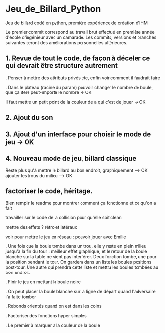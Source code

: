 # Jeu_de_Billard_Python
Jeu de billard codé en python, première expérience de création d'IHM

Le premier commit correspond au travail brut effectué en première année d'école d'ingénieur avec un camarade. 
Les commits, versions et branches suivantes seront des améliorations personnelles ultérieures. 


## 1. Revue de tout le code, de façon à déceler ce qui devrait être structuré autrement

. Penser à mettre des attributs privés etc, enfin voir comment il faudrait faire

. Dans le plateau (racine du param) pouvoir changer le nombre de boule, que ça itère peut-importe le nombre -> OK

Il faut mettre un petit point de la couleur de a qui c'est de jouer -> OK

## 2. Ajout du son 

## 3. Ajout d'un interface pour choisir le mode de jeu -> OK

## 4. Nouveau mode de jeu, billard classique
Reste plus qu'à mettre le billard au bon endroit, graphiquement  --> OK
ajouter les trous du milieu --> OK

## factoriser le code, héritage. 

Bien remplir le readme pour montrer comment ça fonctionne et ce qu'on a fait 

travailler sur le code de la collision pour qu'elle soit clean

mettre des effets ? rétro et latéraux

voir pour mettre le jeu en réseau : pouvoir jouer avec Emilie

. Une fois que la boule tombe dans un trou, elle y reste en plein milieu jusqu'à la fin du tour : meilleur effet graphique, et le retour de la boule blanche sur la table ne vient pas interférer.  Deux fonction tombe, une pour la position pendant le tour. On gardera dans un liste les boules positions post-tour. Une autre qui prendra cette liste et mettra les boules tombées au bon endroit. 

. Finir le jeu en mettant la boule noire

. On peut placer la boule blanche sur la ligne de départ quand l'adversaire l'a faite tomber

. Rebonds orientés quand on est dans les coins

. Factoriser des fonctions hyper simples

. Le premier à marquer a la couleur de la boule